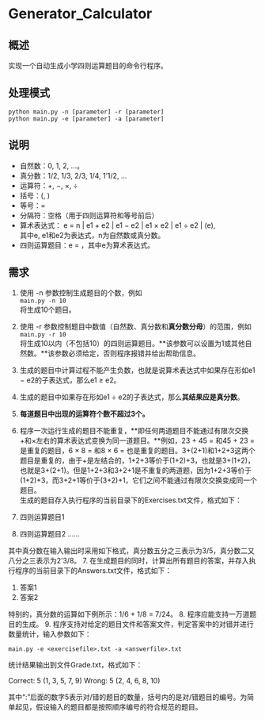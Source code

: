 # Generator_Calculator

## 概述
实现一个自动生成小学四则运算题目的命令行程序。

## 处理模式
    python main.py -n [parameter] -r [parameter]
    python main.py -e [parameter] -a [parameter]

## 说明
- 自然数：0, 1, 2, …。
- 真分数：1/2, 1/3, 2/3, 1/4, 1’1/2, …  
- 运算符：+, −, ×, ÷  
- 括号：(, )  
- 等号：=  
- 分隔符：空格（用于四则运算符和等号前后）  
- 算术表达式：
e = n | e1 + e2 | e1 − e2 | e1 × e2 | e1 ÷ e2 | (e),  
其中e, e1和e2为表达式，n为自然数或真分数。  
- 四则运算题目：e = ，其中e为算术表达式。

## 需求

1. 使用 -n 参数控制生成题目的个数，例如  
`main.py -n 10 `   
将生成10个题目。  
2. 使用 -r 参数控制题目中数值（自然数、真分数和**真分数分母**）的范围，例如  
`main.py -r 10`  
将生成10以内（不包括10）的四则运算题目。**该参数可以设置为1或其他自然数。**该参数必须给定，否则程序报错并给出帮助信息。  
3. 生成的题目中计算过程不能产生负数，也就是说算术表达式中如果存在形如e1 − e2的子表达式，那么e1 ≥ e2。  
4. 生成的题目中如果存在形如e1 ÷ e2的子表达式，那么**其结果应是真分数**。  
5. **每道题目中出现的运算符个数不超过3个。**
6. 程序一次运行生成的题目不能重复，**即任何两道题目不能通过有限次交换+和×左右的算术表达式变换为同一道题目。**例如，23 + 45 = 和45 + 23 = 是重复的题目，6 × 8 = 和8 × 6 = 也是重复的题目。3+(2+1)和1+2+3这两个题目是重复的，由于+是左结合的，1+2+3等价于(1+2)+3，也就是3+(1+2)，也就是3+(2+1)。但是1+2+3和3+2+1是不重复的两道题，因为1+2+3等价于(1+2)+3，而3+2+1等价于(3+2)+1，它们之间不能通过有限次交换变成同一个题目。  
生成的题目存入执行程序的当前目录下的Exercises.txt文件，格式如下：
 
1. 四则运算题目1
2. 四则运算题目2
……
 
其中真分数在输入输出时采用如下格式，真分数五分之三表示为3/5，真分数二又八分之三表示为2’3/8。
7. 在生成题目的同时，计算出所有题目的答案，并存入执行程序的当前目录下的Answers.txt文件，格式如下：
 
1. 答案1
2. 答案2
 
特别的，真分数的运算如下例所示：1/6 + 1/8 = 7/24。
8. 程序应能支持一万道题目的生成。
9. 程序支持对给定的题目文件和答案文件，判定答案中的对错并进行数量统计，输入参数如下：
 
    main.py -e <exercisefile>.txt -a <answerfile>.txt
 
统计结果输出到文件Grade.txt，格式如下：
 
Correct: 5 (1, 3, 5, 7, 9)
Wrong: 5 (2, 4, 6, 8, 10)
 
其中“:”后面的数字5表示对/错的题目的数量，括号内的是对/错题目的编号。为简单起见，假设输入的题目都是按照顺序编号的符合规范的题目。
